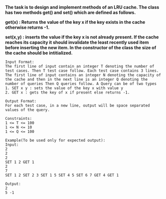 
**The task is to design and implement methods of an LRU cache. The class has two methods get() and set() which are defined as follows.**

**get(x)   : Returns the value of the key x if the key exists in the cache otherwise returns -1.**

**set(x,y) : inserts the value if the key x is not already present. If the cache reaches its capacity it should invalidate the least recently used item before inserting the new item.
In the constructor of the class the size of the cache should be intitialized.**

    Input Format:
    The first line of input contain an integer T denoting the number of test cases. Then T test case follow. Each test case contains 3 lines. The first line of input contains an integer N denoting the capacity of the cache and then in the next line is an integer Q denoting the number of queries Then Q queries follow. A Query can be of two types
    1. SET x y : sets the value of the key x with value y
    2. GET x : gets the key of x if present else returns -1.

    Output Format:
    For each test case, in a new line, output will be space separated values of the query.

    Constraints:
    1 <= T <= 100
    1 <= N <= 10
    1 <= Q <= 100

    Example(To be used only for expected output):
    Input:
    2
    2
    2
    SET 1 2 GET 1
    2
    7
    SET 1 2 SET 2 3 SET 1 5 SET 4 5 SET 6 7 GET 4 GET 1

    Output:
    2
    5 -1